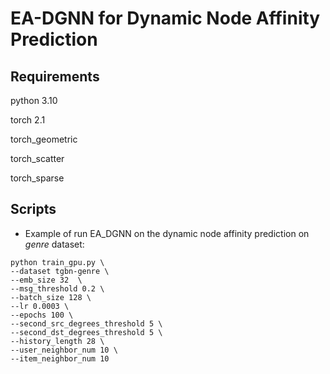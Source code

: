 # EA-DGNN for Dynamic Node Affinity Prediction

## Requirements
python 3.10 

torch 2.1

torch_geometric

torch_scatter 

torch_sparse

## Scripts
* Example of run EA_DGNN on the dynamic node affinity prediction on *genre* dataset:
```
python train_gpu.py \
--dataset tgbn-genre \
--emb_size 32  \
--msg_threshold 0.2 \
--batch_size 128 \
--lr 0.0003 \
--epochs 100 \
--second_src_degrees_threshold 5 \
--second_dst_degrees_threshold 5 \
--history_length 28 \
--user_neighbor_num 10 \
--item_neighbor_num 10
```
